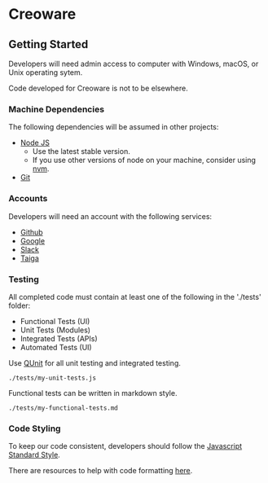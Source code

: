 # Creoware
## Getting Started

Developers will need admin access to computer with Windows, macOS, or Unix operating sytem.

Code developed for Creoware is not to be elsewhere.

### Machine Dependencies

The following dependencies will be assumed in other projects:
- [Node JS](https://nodejs.org)
  - Use the latest stable version.
  - If you use other versions of node on your machine, consider using [nvm](https://github.com/creationix/nvm).
- [Git](https://git-scm.com)

### Accounts

Developers will need an account with the following services:
- [Github](https://github.com)
- [Google](https://google.com)
- [Slack](https://slack.com)
- [Taiga](https://taiga.io)

### Testing

All completed code must contain at least one of the following in the './tests' folder:
- Functional Tests (UI)
- Unit Tests (Modules)
- Integrated Tests (APIs)
- Automated Tests (UI)
 
Use [QUnit](https://qunitjs.com) for all unit testing and integrated testing.

  `./tests/my-unit-tests.js`

Functional tests can be written in markdown style.
 
  `./tests/my-functional-tests.md`
  
 
### Code Styling

To keep our code consistent, developers should follow the [Javascript Standard Style](https://github.com/standard/standard/blob/master/docs/RULES-en.md#javascript-standard-style).

There are resources to help with code formatting [here](https://github.com/standard/standard).



